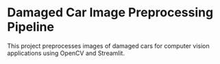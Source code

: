 # Damaged Car Image Preprocessing Pipeline

This project preprocesses images of damaged cars for computer vision applications using OpenCV and Streamlit.